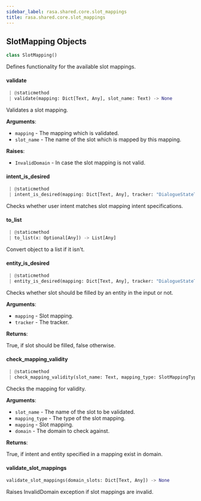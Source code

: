 ```yaml
---
sidebar_label: rasa.shared.core.slot_mappings
title: rasa.shared.core.slot_mappings
---
```

## SlotMapping Objects

```python
class SlotMapping()
```

Defines functionality for the available slot mappings.

#### validate

```python
 | @staticmethod
 | validate(mapping: Dict[Text, Any], slot_name: Text) -> None
```

Validates a slot mapping.

**Arguments**:

- `mapping` - The mapping which is validated.
- `slot_name` - The name of the slot which is mapped by this mapping.
  

**Raises**:

- `InvalidDomain` - In case the slot mapping is not valid.

#### intent\_is\_desired

```python
 | @staticmethod
 | intent_is_desired(mapping: Dict[Text, Any], tracker: "DialogueStateTracker", domain: "Domain") -> bool
```

Checks whether user intent matches slot mapping intent specifications.

#### to\_list

```python
 | @staticmethod
 | to_list(x: Optional[Any]) -> List[Any]
```

Convert object to a list if it isn&#x27;t.

#### entity\_is\_desired

```python
 | @staticmethod
 | entity_is_desired(mapping: Dict[Text, Any], tracker: "DialogueStateTracker") -> bool
```

Checks whether slot should be filled by an entity in the input or not.

**Arguments**:

- `mapping` - Slot mapping.
- `tracker` - The tracker.
  

**Returns**:

  True, if slot should be filled, false otherwise.

#### check\_mapping\_validity

```python
 | @staticmethod
 | check_mapping_validity(slot_name: Text, mapping_type: SlotMappingType, mapping: Dict[Text, Any], domain: "Domain") -> bool
```

Checks the mapping for validity.

**Arguments**:

- `slot_name` - The name of the slot to be validated.
- `mapping_type` - The type of the slot mapping.
- `mapping` - Slot mapping.
- `domain` - The domain to check against.
  

**Returns**:

  True, if intent and entity specified in a mapping exist in domain.

#### validate\_slot\_mappings

```python
validate_slot_mappings(domain_slots: Dict[Text, Any]) -> None
```

Raises InvalidDomain exception if slot mappings are invalid.

